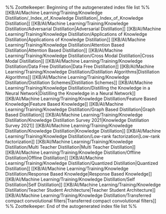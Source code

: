 %% Zoottelkeeper: Beginning of the autogenerated index file list  %%
 [[KB/AI/Machine Learning/Training/Knowledge Distillation/_Index_of_Knowledge Distillation|_Index_of_Knowledge Distillation]]
 [[KB/AI/Machine Learning/Training/Knowledge Distillation/Adversarial Distillation|Adversarial Distillation]]
 [[KB/AI/Machine Learning/Training/Knowledge Distillation/Applications of Knowledge Distillation|Applications of Knowledge Distillation]]
 [[KB/AI/Machine Learning/Training/Knowledge Distillation/Attention Based Distillation|Attention Based Distillation]]
 [[KB/AI/Machine Learning/Training/Knowledge Distillation/Cross Modal Distillation|Cross Modal Distillation]]
 [[KB/AI/Machine Learning/Training/Knowledge Distillation/Data Free Distillation|Data Free Distillation]]
 [[KB/AI/Machine Learning/Training/Knowledge Distillation/Distillation Algorithms|Distillation Algorithms]]
 [[KB/AI/Machine Learning/Training/Knowledge Distillation/Distillation Schemes|Distillation Schemes]]
 [[KB/AI/Machine Learning/Training/Knowledge Distillation/Distilling the Knowledge in a Neural Network|Distilling the Knowledge in a Neural Network]]
 [[KB/AI/Machine Learning/Training/Knowledge Distillation/Feature Based Knowledge|Feature Based Knowledge]]
 [[KB/AI/Machine Learning/Training/Knowledge Distillation/Graph Based Distillation|Graph Based Distillation]]
 [[KB/AI/Machine Learning/Training/Knowledge Distillation/Knowledge Distillation Survey 2021|Knowledge Distillation Survey 2021]]
 [[KB/AI/Machine Learning/Training/Knowledge Distillation/Knowledge Distillation|Knowledge Distillation]]
 [[KB/AI/Machine Learning/Training/Knowledge Distillation/Low-rank factorization|Low-rank factorization]]
 [[KB/AI/Machine Learning/Training/Knowledge Distillation/Multi Teacher Distillation|Multi Teacher Distillation]]
 [[KB/AI/Machine Learning/Training/Knowledge Distillation/Offline Distillation|Offline Distillation]]
 [[KB/AI/Machine Learning/Training/Knowledge Distillation/Quantized Distillation|Quantized Distillation]]
 [[KB/AI/Machine Learning/Training/Knowledge Distillation/Response Based Knowledge|Response Based Knowledge]]
 [[KB/AI/Machine Learning/Training/Knowledge Distillation/Self Distillation|Self Distillation]]
 [[KB/AI/Machine Learning/Training/Knowledge Distillation/Teacher Student Architecture|Teacher Student Architecture]]
 [[KB/AI/Machine Learning/Training/Knowledge Distillation/Transferred compact convolutional filters|Transferred compact convolutional filters]]
%% Zoottelkeeper: End of the autogenerated index file list  %%
